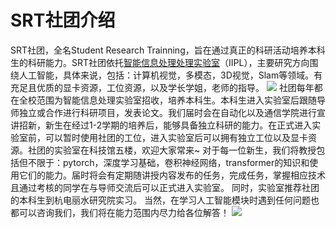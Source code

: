 # SRT社团介绍

SRT社团，全名Student Research Trainning，旨在通过真正的科研活动培养本科生的科研能力。SRT社团依托[智能信息处理处理实验室](http://iipl.net.cn/index/list_team.aspx)（IIPL），主要研究方向围绕人工智能，具体来说，包括：计算机视觉，多模态，3D视觉，Slam等领域。有充足且优质的显卡资源，工位资源，以及学长学姐，老师的指导。
![](https://cdn.nlark.com/yuque/0/2023/jpeg/432943/1689342819938-af714fea-814f-499c-bbe3-ef0e3f105185.jpeg#averageHue=%239ba2a3&clientId=u2dadd124-e8b6-4&from=paste&id=ub10883f6&originHeight=1280&originWidth=1706&originalType=url&ratio=1&rotation=0&showTitle=false&status=done&style=none&taskId=u7ac56774-2f5d-48ae-bc1f-bd09b61670e&title=)
社团每年都在全校范围为智能信息处理实验室招收，培养本科生。本科生进入实验室后跟随导师独立或合作进行科研项目，发表论文。我们届时会在自动化以及通信学院进行宣讲招新，新生在经过1-2学期的培养后，能够具备独立科研的能力。在正式进入实验室前，可以暂时使用社团的工位，进入实验室后可以拥有独立工位以及显卡资源。社团的实验室在科技馆五楼，欢迎大家常来~
对于每一位新生，我们将教授包括但不限于：pytorch，深度学习基础，卷积神经网络，transformer的知识和使用它们的能力。届时将会有定期随讲授内容发布的任务，完成任务，掌握相应技术且通过考核的同学在与导师交流后可以正式进入实验室。
同时，实验室推荐社团的本科生到杭电丽水研究院实习。
当然，在学习人工智能模块时遇到任何问题也都可以咨询我们，我们将在能力范围内尽力给各位解答！
![](https://cdn.nlark.com/yuque/0/2023/jpeg/432943/1689342820047-de41171a-acad-4ba7-83b5-d0db4dfeb887.jpeg#averageHue=%23f0f3f2&clientId=u2dadd124-e8b6-4&from=paste&id=ue0753af9&originHeight=1344&originWidth=750&originalType=url&ratio=1&rotation=0&showTitle=false&status=done&style=none&taskId=ud72566ad-ad4c-494c-9a74-b78a1697671&title=)
